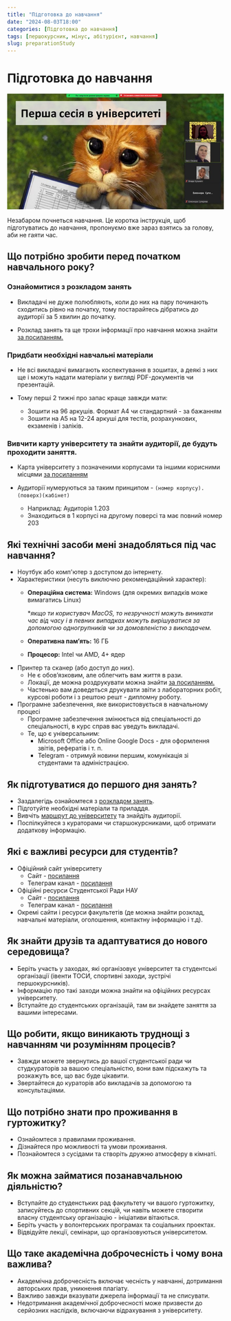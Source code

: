 ```yaml
---
title: "Підготовка до навчання"
date: "2024-08-03T18:00"
categories: [Підготовка до навчання]
tags: [першокурсник, мінус, абітурієнт, навчання]
slug: preparationStudy
---
```


# Підготовка до навчання

![Зображення для підготовки до навчання](/assets/session.jpg)

Незабаром почнеться навчання. Це коротка інструкція, щоб підготуватись до навчання, пропонуємо вже зараз взятись за голову, аби не гаяти час.

## Що потрібно зробити перед початком навчального року?

### Ознайомитися з розкладом занять
 - Викладачі не дуже полюбляють, коли до них на пару починають сходитись рівно на початку, тому постарайтесь дібратись до аудиторії за 5 хвилин до початку.

 - Розклад занять та ще трохи інформації про навчання можна знайти [за посиланням.](https://dev-sr-nau.github.io/posts/study/#розклад-занять)
### Придбати необхідні навчальні матеріали
 - Не всі викладачі вимагають коспектування в зошитах, а деякі з них ще і можуть надати матеріали у вигляді PDF-документів чи презентацій.

 - Тому перші 2 тижні про запас краще завжди мати:
    - Зошити на 96 аркушів. Формат А4 чи стандартний - за бажанням
    - Зошити на А5 на 12-24 аркуші для тестів, розрахункових, екзаменів і заліків.
### Вивчити карту університету та знайти аудиторії, де будуть проходити заняття.
- Карта університету з позначеними корпусами та іншими корисними місцями [за посиланням](https://www.google.com/maps/d/u/4/viewer?mid=1q08ygA-JJCaMu0LrBQxZiJ1fxVq8KD0&ll=50.438322529381395%2C30.4306613408942&z=16)

- Аудиторії нумеруються за таким принципом - `(номер корпусу).(поверх)(кабінет)`
    - Наприклад: Аудиторія 1.203
    - Знаходиться в 1 корпусі на другому поверсі та має повний номер 203

## Які технічні засоби мені знадобляться під час навчання?

- Ноутбук або комп'ютер з доступом до інтернету.
- Характеристики (несуть виключно рекомендаційний характер):
    - **Операційна система:** Windows (для окремих випадків може вимагатись Linux)
        
        **якщо ти користувач MacOS, то незручності можуть виникати час від часу і в певних випадках можуть вирішуватися за допомогою одногрупників чи за домовленістю з викладачем.*
        
    - **Оперативна пам’ять:** 16 ГБ
    - **Процесор:** Intel чи AMD, 4+ ядер
- Принтер та сканер (або доступ до них).
    - Не є обов’язковим, але облегчить вам життя в рази.
    - Локації, де можна роздрукувати можна знайти [за посиланням.](https://dev-sr-nau.github.io/posts/nauPrint/)
    - Частенько вам доведеться друкувати звіти з лабораторних робіт, курсові роботи і з рештою решт - дипломну роботу.
- Програмне забезпечення, яке використовується в навчальному процесі
    - Програмне забезпечення змінюється від спеціальності до спеціальності, в курс справ вас уведуть викладачі.
    - Те, що є універсальним:
        - Microsoft Office або Online Google Docs - для оформлення звітів, рефератів і т. п.
        - Telegram - отримуй новини першим, комунікація зі студентами та адміністрацією.

## Як підготуватися до першого дня занять?

- Заздалегідь ознайомтеся з [розкладом занять](https://dev-sr-nau.github.io/posts/nauPrint/).
- Підготуйте необхідні матеріали та приладдя.
- Вивчіть [маршрут до університету](https://www.google.com/maps/d/u/4/viewer?mid=1q08ygA-JJCaMu0LrBQxZiJ1fxVq8KD0&ll=50.438322529381395%2C30.4306613408942&z=16) та знайдіть аудиторії.
- Поспілкуйтеся з кураторами чи старшокурсниками, щоб отримати додаткову інформацію.

## Які є важливі ресурси для студентів?

- Офіційний сайт університету
    - Сайт - [посилання](https://nau.edu.ua)
    - Телеграм канал - [посилання](https://t.me/officialnau)
- Офіційні ресурси Студентської Ради НАУ
    - Сайт - [посилання](https://sr.nau.edu.ua)
    - Телеграм канал - [посилання](https://t.me/studrada_kai)
- Окремі сайти і ресурси факультетів (де можна знайти розклад, навчальні матеріали, оголошення, контактну інформацію і т.д).

## Як знайти друзів та адаптуватися до нового середовища?

- Беріть участь у заходах, які організовує університет та студентські організації (івенти ТОСИ, спортивні заходи, зустрічі першокурсників).
- Інформацію про такі заходи можна знайти на офіційних ресурсах університету.
- Вступайте до студентських організацій, там ви знайдете заняття за вашими інтересами.

## Що робити, якщо виникають труднощі з навчанням чи розумінням процесів?

- Завжди можете звернутись до вашої студентської ради чи студкураторів за вашою спеціальністю, вони вам підскажуть та розкажуть все, що вас буде цікавити.
- Звертайтеся до кураторів або викладачів за допомогою та консультаціями.

## Що потрібно знати про проживання в гуртожитку?

- Ознайомтеся з правилами проживання.
- Дізнайтеся про можливості та умови проживання.
- Познайомтеся з сусідами та створіть дружню атмосферу в кімнаті.

## Як можна займатися позанавчальною діяльністю?

- Вступайте до студенстьких рад факультету чи вашого гуртожитку, записуйтесь до спортивних секцій, чи навіть можете створити власну студентську організацію - ініціативи вітаються.
- Беріть участь у волонтерських програмах та соціальних проектах.
- Відвідуйте лекції, семінари, що організовуються університетом.

## Що таке академічна доброчесність і чому вона важлива?

- Академічна доброчесність включає чесність у навчанні, дотримання авторських прав, уникнення плагіату.
- Важливо завжди вказувати джерела інформації та не списувати.
- Недотримання академічної доброчесності може призвести до серйозних наслідків, включаючи відрахування з університету.
